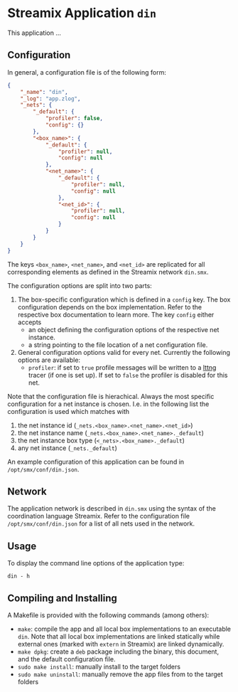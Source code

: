 # Streamix Application `din`

This application ...

## Configuration

In general, a configuration file is of the following form:

```json
{
    "_name": "din",
    "_log": "app.zlog",
    "_nets": {
        "_default": {
            "profiler": false,
            "config": {}
        },
        "<box_name>": {
            "_default": {
                "profiler": null,
                "config": null
            },
            "<net_name>": {
                "_default": {
                    "profiler": null,
                    "config": null
                },
                "<net_id>": {
                    "profiler": null,
                    "config": null
                }
            }
        }
    }
}
```

The keys `<box_name>`, `<net_name>`, and `<net_id>` are replicated for all
corresponding elements as defined in the Streamix network `din.smx`.

The configuration options are split into two parts:
 1. The box-specific configuration which is defined in a `config` key. The box
    configuration depends on the box implementation. Refer to the respective
    box documentation to learn more. The key `config` either accepts
    - an object defining the configuration options of the respective net
      instance.
    - a string pointing to the file location of a net configuration file.
 2. General configuration options valid for every net. Currently the following
    options are available:
    - `profiler`: if set to `true` profile messages will be written to a
      [lttng](https://lttng.org/docs/v2.10/#doc-controlling-tracing) tracer
      (if one is set up). If set to `false` the profiler is disabled for this
      net.

Note that the configuration file is hierachical. Always the most specific
configuration for a net instance is chosen. I.e. in the following list the
configuration is used which matches with
 1. the net instance id (`_nets.<box_name>.<net_name>.<net_id>`)
 2. the net instance name (`_nets.<box_name>.<net_name>._default`)
 3. the net instance box type (`<_nets>.<box_name>._default`)
 4. any net instance (`_nets._default`)

An example configuration of this application can be found in
`/opt/smx/conf/din.json`.

## Network

The application network is described in `din.smx` using the syntax of
the coordination language Streamix. Refer to the configuration file
`/opt/smx/conf/din.json` for a list of all nets used in the network.

## Usage

To display the command line options of the application type:
```
din - h
```

## Compiling and Installing

A Makefile is provided with the following commands (among others):
 - `make`: compile the app and all local box implementations to an executable
   `din`. Note that all local box implementations are linked statically
   while external ones (marked with `extern` in Streamix) are linked
   dynamically.
 - `make dpkg`: create a `deb` package including the binary, this document, and
   the default configuration file.
 - `sudo make install`: manually install to the target folders
 - `sudo make uninstall`: manually remove the app files from to the target
   folders
